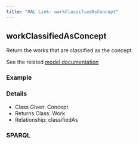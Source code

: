 ```yaml
---
title: "HAL Link: workClassifiedAsConcept"
---
```


## workClassifiedAsConcept

Return the works that are classified as the concept.

See the related [model documentation](/model/base/#types-and-classifications)

### Example




### Details

* Class Given: Concept
* Returns Class: Work
* Relationship: classifiedAs


### SPARQL
```

```

